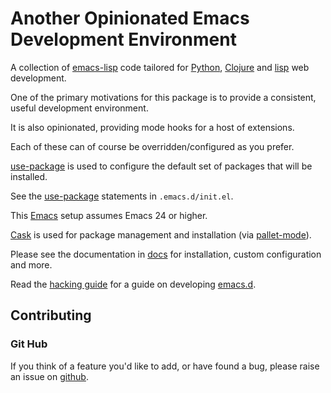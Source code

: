 # Another Opinionated Emacs Development Environment

A collection of [emacs-lisp] code tailored for [Python], [Clojure] and
[lisp] web development.

One of the primary motivations for this package is to provide a consistent,
useful development environment.

It is also opinionated, providing mode hooks for a host of extensions.

Each of these can of course be overridden/configured as you prefer.

[use-package] is used to configure the default set of packages that will be installed.

See the [use-package] statements in ``.emacs.d/init.el``.

This [Emacs] setup assumes Emacs 24 or higher.

[Cask]  is used for package management and installation (via [pallet-mode]).

Please see the documentation in [docs] for installation, custom
configuration and more.

Read the [hacking guide] for a guide on developing [emacs.d].
   
## Contributing

### Git Hub
If you think of a feature you'd like to add, or have found a bug,
please raise an issue on [github].

[Cask]: https://github.com/cask/cask
[Emacs]: https://www.gnu.org/software/emacs/
[hacking guide]: HACKING.rst
[Python]: https://www.python.org
[Contribution guidelines]: blobs/master/CONTRIBUTING.rst
[docs]: docs
[emacs-lisp]: https://en.wikipedia.org/wiki/Emacs_Lisp
[emacs.d]: https://github.com/mgrbyte/emacs.d
[github]: https://github.com
[lisp]: https://en.wikipedia.org/wiki/Lisp_%28programming_language%29
[python-mode]: https://github.com/fgallina/python.el
[use-package]: https://github.com/jwiegley/use-package
[pallet-mode]: https://github.com/rdallasgray/pallet
[Clojure]: https://www.clojure.org
